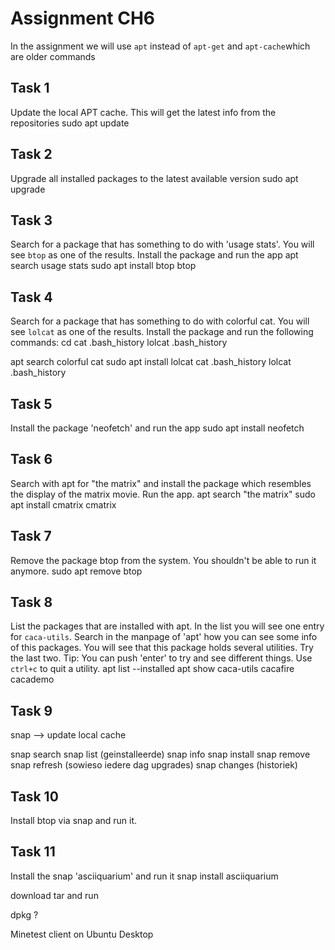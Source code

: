 # Assignment CH6

In the assignment we will use `apt` instead of `apt-get` and `apt-cache`which are older commands

## Task 1
Update the local APT cache. This will get the latest info from the repositories
sudo apt update

## Task 2
Upgrade all installed packages to the latest available version
sudo apt upgrade

## Task 3
Search for a package that has something to do with 'usage stats'. You will see `btop` as one of the results. Install the package and run the app
apt search usage stats
sudo apt install btop
btop

## Task 4
Search for a package that has something to do with colorful cat. You will see `lolcat` as one of the results. Install the package and run the following commands:
cd
cat .bash_history
lolcat .bash_history

apt search colorful cat
sudo apt install lolcat
cat .bash_history
lolcat .bash_history

## Task 5
Install the package 'neofetch' and run the app
sudo apt install neofetch

## Task 6
Search with apt for "the matrix" and install the package which resembles the display of the matrix movie. Run the app.
apt search "the matrix"
sudo apt install cmatrix
cmatrix

## Task 7
Remove the package btop from the system. You shouldn't be able to run it anymore.
sudo apt remove btop

## Task 8
List the packages that are installed with apt. In the list you will see one entry for `caca-utils`. Search in the manpage of 'apt' how you can see some info of this packages. You will see that this package holds several utilities. Try the last two. Tip: You can push 'enter' to try and see different things. Use `ctrl+c` to quit a utility.
apt list --installed
apt show caca-utils
cacafire
cacademo

## Task 9
snap --> update local cache

snap search
snap list (geinstalleerde)
snap info
snap install
snap remove
snap refresh (sowieso iedere dag upgrades)
snap changes (historiek)

## Task 10
Install btop via snap and run it.



## Task 11
Install the snap 'asciiquarium' and run it
snap install asciiquarium




download tar and run

dpkg ?


Minetest client on Ubuntu Desktop 

